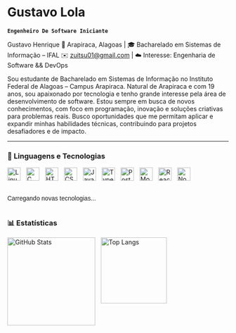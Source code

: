 # Gustavo Lola

**`Engenheiro De Software Iniciante`**

Gustavo Henrique
📍 Arapiraca, Alagoas | 🎓 Bacharelado em Sistemas de Informação – IFAL
✉️ zuitsu01@gmail.com | ☁️ Interesse: Engenharia de Software && DevOps

Sou estudante de Bacharelado em Sistemas de Informação no Instituto Federal de Alagoas – Campus Arapiraca. Natural de Arapiraca e com 19 anos, sou apaixonado por tecnologia e tenho grande interesse pela área de desenvolvimento de software. Estou sempre em busca de novos conhecimentos, com foco em programação, inovação e soluções criativas para problemas reais. Busco oportunidades que me permitam aplicar e expandir minhas habilidades técnicas, contribuindo para projetos desafiadores e de impacto.


---

### 🤖 Linguagens e Tecnologias
<img 
    align="left" 
    alt="Linux" 
    title="Linux"
    width="30px" 
    style="padding-right: 10px;" 
    src="https://cdn.jsdelivr.net/gh/devicons/devicon@latest/icons/linux/linux-original.svg" 
/>
<img 
    align="left" 
    alt="C" 
    title="C"
    width="30px" 
    style="padding-right: 10px;" 
    src="https://cdn.jsdelivr.net/gh/devicons/devicon@latest/icons/c/c-original.svg" 
/>
<img 
    align="left" 
    alt="HTML"
    title="HTML" 
    width="30px" 
    style="padding-right: 10px;" 
    src="https://cdn.jsdelivr.net/gh/devicons/devicon@latest/icons/html5/html5-original.svg" 
/>
<img 
    align="left" 
    alt="CSS" 
    title="CSS"
    width="30px" 
    style="padding-right: 10px;" 
    src="https://cdn.jsdelivr.net/gh/devicons/devicon@latest/icons/css3/css3-original.svg" 
/>
<img 
    align="left" 
    alt="JavaScript" 
    title="JavaScript"
    width="30px" 
    style="padding-right: 10px;" 
    src="https://cdn.jsdelivr.net/gh/devicons/devicon@latest/icons/javascript/javascript-original.svg" 
/>
<img 
    align="left" 
    alt="TypeScript" 
    title="TypeScript"
    width="30px" 
    style="padding-right: 10px;" 
    src="https://cdn.jsdelivr.net/gh/devicons/devicon@latest/icons/typescript/typescript-original.svg" 
/>
<img 
    align="left" 
    alt="PostgreSQL" 
    title="PostgreSQL"
    width="30px" 
    style="padding-right: 10px;" 
    src="https://cdn.jsdelivr.net/gh/devicons/devicon@latest/icons/postgresql/postgresql-original.svg" 
/>
<img 
    align="left" 
    alt="MongoDB" 
    title="MongoDB"
    width="30px" 
    style="padding-right: 10px;" 
    src="https://cdn.jsdelivr.net/gh/devicons/devicon@latest/icons/mongodb/mongodb-original.svg" 
/>
<img 
    align="left" 
    alt="React" 
    title="React"
    width="30px" 
    style="padding-right: 10px;" 
    src="https://cdn.jsdelivr.net/gh/devicons/devicon@latest/icons/react/react-original.svg" 
/>
<img 
    align="left" 
    alt="Node.js" 
    title="Node.js"
    width="30px" 
    style="padding-right: 10px;" 
    src="https://cdn.jsdelivr.net/gh/devicons/devicon@latest/icons/nodejs/nodejs-original.svg" 
/>




<br></br>


<div style="display: flex; flex-direction: column; gap: 10px; font-family: sans-serif;">
  <p>Carregando novas tecnologias...</p>
</div>


### 📊 Estatísticas

<p>

<img
  align="left"
  alt="GitHub Stats"
  height="200"
  style="padding-right: 10px;"
  src="https://SEU-APP.vercel.app/api?username=gustavo-lola&show_icons=true&include_all_commits=true&count_private=true&hide=stars&show=reviews,discussions_started,discussions_answered,prs_merged,prs_merged_percentage&cache_seconds=21600&bg_color=000000&title_color=9FEF00&text_color=C9D1D9&icon_color=9FEF00&border_color=30363D"
/>

<img
  align="left"
  alt="Top Langs"
  height="150"
  src="https://SEU-APP.vercel.app/api/top-langs/?username=gustavo-lola&layout=compact&langs_count=9&cache_seconds=21600&bg_color=000000&title_color=9FEF00&text_color=C9D1D9&icon_color=9FEF00&border_color=30363D"
/>


</p>
